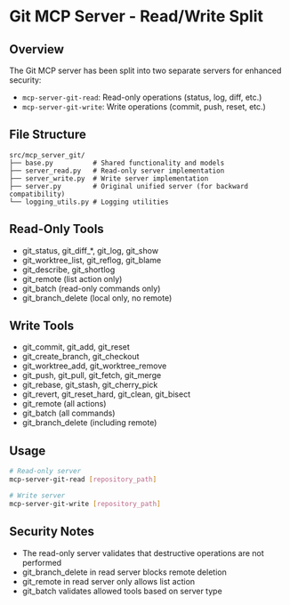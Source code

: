 # Git MCP Server - Read/Write Split

## Overview
The Git MCP server has been split into two separate servers for enhanced security:
- `mcp-server-git-read`: Read-only operations (status, log, diff, etc.)
- `mcp-server-git-write`: Write operations (commit, push, reset, etc.)

## File Structure
```
src/mcp_server_git/
├── base.py          # Shared functionality and models
├── server_read.py   # Read-only server implementation
├── server_write.py  # Write server implementation
├── server.py        # Original unified server (for backward compatibility)
└── logging_utils.py # Logging utilities
```

## Read-Only Tools
- git_status, git_diff_*, git_log, git_show
- git_worktree_list, git_reflog, git_blame
- git_describe, git_shortlog
- git_remote (list action only)
- git_batch (read-only commands only)
- git_branch_delete (local only, no remote)

## Write Tools
- git_commit, git_add, git_reset
- git_create_branch, git_checkout
- git_worktree_add, git_worktree_remove
- git_push, git_pull, git_fetch, git_merge
- git_rebase, git_stash, git_cherry_pick
- git_revert, git_reset_hard, git_clean, git_bisect
- git_remote (all actions)
- git_batch (all commands)
- git_branch_delete (including remote)

## Usage
```bash
# Read-only server
mcp-server-git-read [repository_path]

# Write server
mcp-server-git-write [repository_path]
```

## Security Notes
- The read-only server validates that destructive operations are not performed
- git_branch_delete in read server blocks remote deletion
- git_remote in read server only allows list action
- git_batch validates allowed tools based on server type